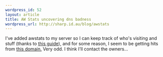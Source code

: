```yaml
--- 
wordpress_id: 52
layout: article
title: AW Stats uncovering dns badness
wordpress_url: http://sharp.id.au/blog/awstats
---
```

I&apos;ve added awstats to my server so I can keep track of who&apos;s visiting and stuff (thanks to <a href="http://ibao.hopto.org/blog/debian/archives/2004/10/awstats_web_log.html">this guide</a>), and for some reason, I seem to be getting hits from <a href="http://zelenski.net">this domain.</a> Very odd. I think I&apos;ll contact the owners...
